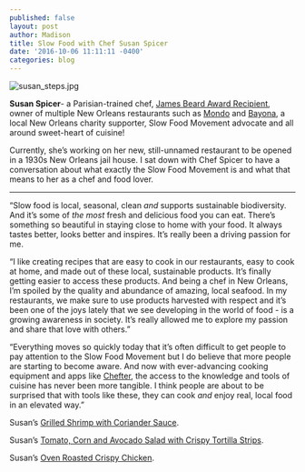 ```yaml
---
published: false
layout: post
author: Madison
title: Slow Food with Chef Susan Spicer
date: '2016-10-06 11:11:11 -0400'
categories: blog
---
```

![susan_steps.jpg]({{site.baseurl}}/img/susan_steps.jpg)


**Susan Spicer**- a Parisian-trained chef, [James Beard Award Recipient](https://www.jamesbeard.org/chef/susan-spicer), owner of multiple New Orleans restaurants such as [Mondo](http://mondoneworleans.com/) and [Bayona](http://www.bayona.com/), a local New Orleans charity supporter, Slow Food Movement advocate and all around sweet-heart of cuisine! 

Currently, she’s working on her new, still-unnamed restaurant to be opened in a 1930s New Orleans jail house. I sat down with Chef Spicer to have a conversation about what exactly the Slow Food Movement is and what that means to her as a chef and food lover.

***

“Slow food is local, seasonal, clean _and_ supports sustainable biodiversity. And it’s some of _the most_ fresh and delicious food you can eat. There’s something so beautiful in staying close to home with your food. It always tastes better, looks better and inspires. It’s really been a driving passion for me. 

“I like creating recipes that are easy to cook in our restaurants, easy to cook at home, and made out of these local, sustainable products. It’s finally getting easier to access these products. And being a chef in New Orleans, I’m spoiled by the quality and abundance of amazing, local seafood. In my restaurants, we make sure to use products harvested with respect and it’s been one of the joys lately that we see developing in the world of food - is a growing awareness in society. It’s really allowed me to explore my passion and share that love with others.”

“Everything moves so quickly today that it’s often difficult to get people to pay attention to the Slow Food Movement but I do believe that more people are starting to become aware. And now with ever-advancing cooking equipment and apps like [Chefter](https://itunes.apple.com/app/apple-store/id1083651067?mt=8), the access to the knowledge and tools of cuisine has never been more tangible. I think people are about to be surprised that with tools like these, they can cook _and_ enjoy real, local food in an elevated way.” 

Susan’s [Grilled Shrimp with Coriander Sauce](https://recipes.chefter.com/g3yts). 

Susan’s [Tomato, Corn and Avocado Salad with Crispy Tortilla Strips](https://recipes.chefter.com/g3zdc).

Susan’s [Oven Roasted Crispy Chicken](https://recipes.chefter.com/g3zd1).  

